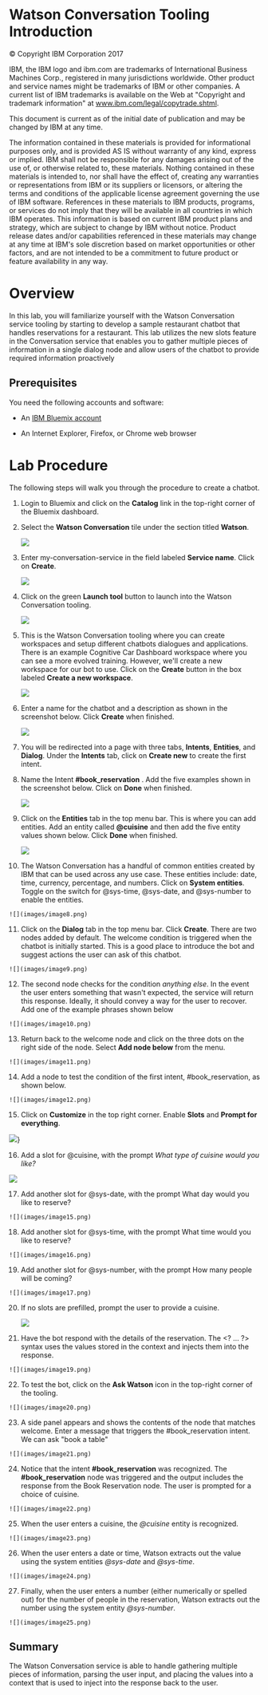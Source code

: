 Watson Conversation Tooling Introduction
========================================

© Copyright IBM Corporation 2017

IBM, the IBM logo and ibm.com are trademarks of International Business
Machines Corp., registered in many jurisdictions worldwide. Other
product and service names might be trademarks of IBM or other companies.
A current list of IBM trademarks is available on the Web at "Copyright
and trademark information" at www.ibm.com/legal/copytrade.shtml.

This document is current as of the initial date of publication and may
be changed by IBM at any time.

The information contained in these materials is provided for
informational purposes only, and is provided AS IS without warranty of
any kind, express or implied. IBM shall not be responsible for any
damages arising out of the use of, or otherwise related to, these
materials. Nothing contained in these materials is intended to, nor
shall have the effect of, creating any warranties or representations
from IBM or its suppliers or licensors, or altering the terms and
conditions of the applicable license agreement governing the use of IBM
software. References in these materials to IBM products, programs, or
services do not imply that they will be available in all countries in
which IBM operates. This information is based on current IBM product
plans and strategy, which are subject to change by IBM without notice.
Product release dates and/or capabilities referenced in these materials
may change at any time at IBM's sole discretion based on market
opportunities or other factors, and are not intended to be a commitment
to future product or feature availability in any way.

Overview
========

In this lab, you will familiarize yourself with the Watson Conversation
service tooling by starting to develop a sample restaurant chatbot that
handles reservations for a restaurant. This lab utilizes the new slots
feature in the Conversation service that enables you to gather multiple
pieces of information in a single dialog node and allow users of the
chatbot to provide required information proactively

Prerequisites
-------------

You need the following accounts and software:

-   An [IBM Bluemix
    account](https://developer.ibm.com/sso/bmregistration?lang=en_US&ca=dw-_-python-_-watson_-course)

-   An Internet Explorer, Firefox, or Chrome web browser

Lab Procedure
=============

The following steps will walk you through the procedure to create a
chatbot.

1.  Login to Bluemix and click on the **Catalog** link in the top-right corner of the Bluemix dashboard.

2.  Select the **Watson Conversation** tile under the section titled **Watson**.

    ![](images/image1.png)

3.  Enter my-conversation-service in the field labeled **Service name**.
    Click on **Create**.

    ![](images/image2.png)

4.  Click on the green **Launch tool** button to launch into the Watson
    Conversation tooling.

    ![](images/image3.png)

5.  This is the Watson Conversation tooling where you can create
    workspaces and setup different chatbots dialogues and applications.
    There is an example Cognitive Car Dashboard workspace where you can
    see a more evolved training. However, we'll create a new workspace
    for our bot to use. Click on the **Create** button in the box
    labeled **Create a new workspace**.

    ![](images/image4.png)

6.  Enter a name for the chatbot and a description as shown in the screenshot below. Click **Create** when finished.

    ![](images/image5.png)

7.  You will be redirected into a page with three tabs, **Intents**,
    **Entities**, and **Dialog**. Under the **Intents** tab, click on
    **Create new** to create the first intent.

8.  Name the Intent **#book_reservation** . Add the five examples
    shown in the screenshot below. Click on **Done** when finished.

    ![](images/image6.png)

9.  Click on the **Entities** tab in the top menu bar. This is where you
    can add entities. Add an entity called **@cuisine** and then add the
    five entity values shown below. Click **Done** when finished.

    ![](images/image7.png)

10.  The Watson Conversation has a handful of common entities created by
    IBM that can be used across any use case. These entities include:
    date, time, currency, percentage, and numbers. Click on **System
    entities**. Toggle on the switch for @sys-time, @sys-date, and
    @sys-number to enable the entities.

    ![](images/image8.png)

11.  Click on the **Dialog** tab in the top menu bar. Click **Create**.
    There are two nodes added by default. The welcome condition is
    triggered when the chatbot is initially started. This is a good
    place to introduce the bot and suggest actions the user can ask of
    this chatbot.

    ![](images/image9.png)

12.  The second node checks for the condition *anything else*. In the
    event the user enters something that wasn't expected, the service
    will return this response. Ideally, it should convey a way for the
    user to recover. Add one of the example phrases shown below

    ![](images/image10.png)

13.  Return back to the welcome node and click on the three dots on the
    right side of the node. Select **Add node below** from the menu.

    ![](images/image11.png)

14.  Add a node to test the condition of the first intent,
    \#book_reservation, as shown below.

    ![](images/image12.png)

15.  Click on **Customize** in the top right corner. Enable **Slots** and
    **Prompt for everything**.

   ![](images/image13.png)}

16.  Add a slot for @cuisine, with the prompt *What type of cuisine would
    you like?*

   ![](images/image14.png)

17.  Add another slot for @sys-date, with the prompt What day would you
    like to reserve?

    ![](images/image15.png)

18.  Add another slot for @sys-time, with the prompt What time would you
    like to reserve?
    
    ![](images/image16.png)
19.  Add another slot for @sys-number, with the prompt How many people
    will be coming?
    
    ![](images/image17.png)

20.  If no slots are prefilled, prompt the user to provide a
    cuisine.
    
     ![](images/image18.png)
     
21.  Have the bot respond with the details of the reservation. The &lt;?
    … ?&gt; syntax uses the values stored in the context and injects
    them into the response.

    ![](images/image19.png)

22.  To test the bot, click on the **Ask Watson** icon in the top-right
    corner of the tooling.

    ![](images/image20.png)

23.  A side panel appears and shows the contents of the node that matches
    welcome. Enter a message that triggers the #book_reservation
    intent. We can ask "book a table"

    ![](images/image21.png)

24.  Notice that the intent **\#book_reservation** was recognized. The
    **\#book_reservation** node was triggered and the output includes the
    response from the Book Reservation node. The user is prompted for a
    choice of cuisine.

    ![](images/image22.png)

25.  When the user enters a cuisine, the *@cuisine* entity is recognized.

    ![](images/image23.png)

26.  When the user enters a date or time, Watson extracts out the value
    using the system entities *@sys-date* and *@sys-time*.

    ![](images/image24.png)

27.  Finally, when the user enters a number (either numerically or
    spelled out) for the number of people in the reservation, Watson
    extracts out the number using the system entity *@sys-number*.

    ![](images/image25.png)

Summary 
--------

The Watson Conversation service is able to handle gathering multiple
pieces of information, parsing the user input, and placing the values
into a context that is used to inject into the response back to the
user.
